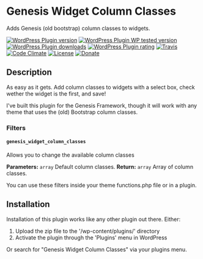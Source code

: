 # Genesis Widget Column Classes #
Adds Genesis (old bootstrap) column classes to widgets.

[![WordPress Plugin version](https://img.shields.io/wordpress/plugin/v/genesis-widget-column-classes.svg?style=flat)](https://wordpress.org/plugins/genesis-widget-column-classes/)
[![WordPress Plugin WP tested version](https://img.shields.io/wordpress/v/genesis-widget-column-classes.svg?style=flat)](https://wordpress.org/plugins/genesis-widget-column-classes/)
[![WordPress Plugin downloads](https://img.shields.io/wordpress/plugin/dt/genesis-widget-column-classes.svg?style=flat)](https://wordpress.org/plugins/genesis-widget-column-classes/)
[![WordPress Plugin rating](https://img.shields.io/wordpress/plugin/r/genesis-widget-column-classes.svg?style=flat)](https://wordpress.org/plugins/genesis-widget-column-classes/)
[![Travis](https://secure.travis-ci.org/JoryHogeveen/genesis-widget-column-classes.png?branch=master)](http://travis-ci.org/JoryHogeveen/genesis-widget-column-classes)
[![Code Climate](https://codeclimate.com/github/JoryHogeveen/genesis-widget-column-classes/badges/gpa.svg)](https://codeclimate.com/github/JoryHogeveen/genesis-widget-column-classes)
[![License](https://img.shields.io/badge/license-GPL--2.0%2B-green.svg)](https://github.com/JoryHogeveen/genesis-widget-column-classes/blob/master/license.txt)
[![Donate](https://img.shields.io/badge/Donate-PayPal-green.svg)](https://www.paypal.com/cgi-bin/webscr?cmd=_donations&business=YGPLMLU7XQ9E8&lc=NL&item_name=Genesis%20Widget%20Column%20Classes&item_number=JWPP%2dGWCC&currency_code=EUR&bn=PP%2dDonationsBF%3abtn_donateCC_LG%2egif%3aNonHosted)

## Description

As easy as it gets. Add column classes to widgets with a select box, check wether the widget is the first, and save!

I've built this plugin for the Genesis Framework, though it will work with any theme that uses the (old) Bootstrap column classes.

### Filters

#### `genesis_widget_column_classes`
Allows you to change the available column classes

**Parameters:** `array` Default column classes.
**Return:** `array` Array of column classes.

You can use these filters inside your theme functions.php file or in a plugin.

## Installation

Installation of this plugin works like any other plugin out there. Either:

1. Upload the zip file to the '/wp-content/plugins/' directory
2. Activate the plugin through the 'Plugins' menu in WordPress

Or search for "Genesis Widget Column Classes" via your plugins menu.
